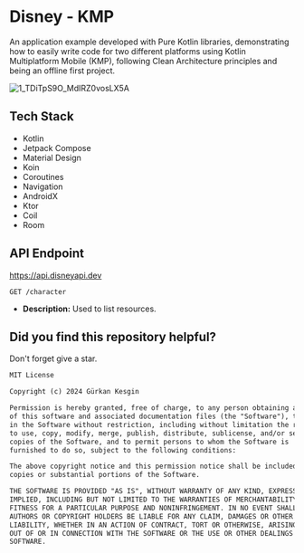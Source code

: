 # Disney - KMP 

An application example developed with Pure Kotlin libraries, demonstrating how to easily write code for two different platforms using Kotlin Multiplatform Mobile (KMP), following Clean Architecture principles and being an offline first project.

![1_TDiTpS9O_MdIRZ0vosLX5A](https://github.com/user-attachments/assets/b0315244-9ab3-42c2-86a3-4c13060da427)

## Tech Stack

* Kotlin
* Jetpack Compose
* Material Design
* Koin 
* Coroutines
* Navigation
* AndroidX
* Ktor
* Coil
* Room

## API Endpoint

https://api.disneyapi.dev

`GET /character`

- **Description:** Used to list resources.


## Did you find this repository helpful?
Don't forget give a star.

```xml
MIT License

Copyright (c) 2024 Gürkan Kesgin

Permission is hereby granted, free of charge, to any person obtaining a copy
of this software and associated documentation files (the "Software"), to deal
in the Software without restriction, including without limitation the rights
to use, copy, modify, merge, publish, distribute, sublicense, and/or sell
copies of the Software, and to permit persons to whom the Software is
furnished to do so, subject to the following conditions:

The above copyright notice and this permission notice shall be included in all
copies or substantial portions of the Software.

THE SOFTWARE IS PROVIDED "AS IS", WITHOUT WARRANTY OF ANY KIND, EXPRESS OR
IMPLIED, INCLUDING BUT NOT LIMITED TO THE WARRANTIES OF MERCHANTABILITY,
FITNESS FOR A PARTICULAR PURPOSE AND NONINFRINGEMENT. IN NO EVENT SHALL THE
AUTHORS OR COPYRIGHT HOLDERS BE LIABLE FOR ANY CLAIM, DAMAGES OR OTHER
LIABILITY, WHETHER IN AN ACTION OF CONTRACT, TORT OR OTHERWISE, ARISING FROM,
OUT OF OR IN CONNECTION WITH THE SOFTWARE OR THE USE OR OTHER DEALINGS IN THE
SOFTWARE.
